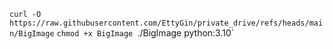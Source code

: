 `curl -O https://raw.githubusercontent.com/EttyGin/private_drive/refs/heads/main/BigImage`
`chmod +x BigImage
`./BigImage python:3.10`
